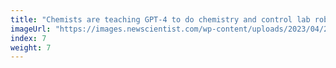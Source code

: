 ```yaml
---
title: "Chemists are teaching GPT-4 to do chemistry and control lab robots"
imageUrl: "https://images.newscientist.com/wp-content/uploads/2023/04/26122341/SEI_153218895.jpg?width=600"
index: 7
weight: 7
---
```

